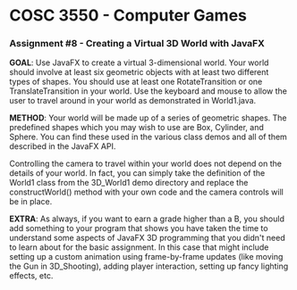 # COSC 3550 - Computer Games
### Assignment #8 - Creating a Virtual 3D World with JavaFX

**GOAL**: Use JavaFX to create a virtual 3-dimensional world. Your world should involve at least six geometric objects with at least two different types of shapes. You should use at least one RotateTransition or one TranslateTransition in your world. Use the keyboard and mouse to allow the user to travel around in your world as demonstrated in World1.java.

**METHOD**: Your world will be made up of a series of geometric shapes. The predefined shapes which you may wish to use are Box, Cylinder, and Sphere. You can find these used in the various class demos and all of them described in the JavaFX API.

Controlling the camera to travel within your world does not depend on the details of your world. In fact, you can simply take the definition of the World1 class from the 3D_World1 demo directory and replace the constructWorld() method with your own code and the camera controls will be in place.

**EXTRA**: As always, if you want to earn a grade higher than a B, you should add something to your program that shows you have taken the time to understand some aspects of JavaFX 3D programming that you didn't need to learn about for the basic assignment. In this case that might include setting up a custom animation using frame-by-frame updates (like moving the Gun in 3D_Shooting), adding player interaction, setting up fancy lighting effects, etc.